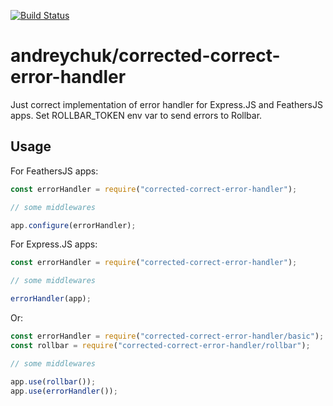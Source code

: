 [![Build Status](https://travis-ci.org/andreychuk/correct-error-handler.svg?branch=master)](https://travis-ci.org/andreychuk/correct-error-handler)

# andreychuk/corrected-correct-error-handler

Just correct implementation of error handler for Express.JS and FeathersJS apps.
Set ROLLBAR_TOKEN env var to send errors to Rollbar.

## Usage

For FeathersJS apps:

```js
const errorHandler = require("corrected-correct-error-handler");

// some middlewares

app.configure(errorHandler);
```

For Express.JS apps:

```js
const errorHandler = require("corrected-correct-error-handler");

// some middlewares

errorHandler(app);
```

Or:

```js
const errorHandler = require("corrected-correct-error-handler/basic");
const rollbar = require("corrected-correct-error-handler/rollbar");

// some middlewares

app.use(rollbar());
app.use(errorHandler());
```
